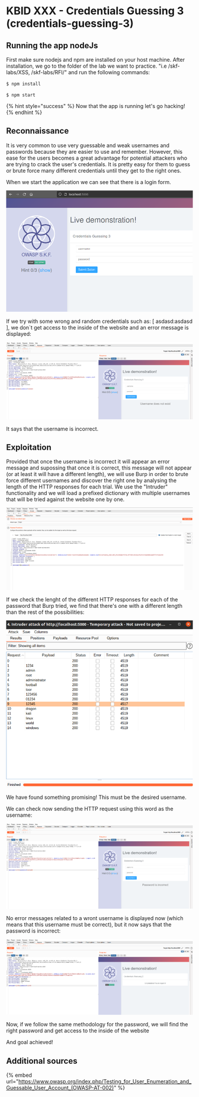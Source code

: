 # KBID XXX - Credentials Guessing 3 (credentials-guessing-3)

## Running the app nodeJs

First make sure nodejs and npm are installed on your host machine.
After installation, we go to the folder of the lab we want to practice.
"i.e /skf-labs/XSS, /skf-labs/RFI/" and run the following commands:

```
$ npm install
```

```
$ npm start
```

{% hint style="success" %}
Now that the app is running let's go hacking!
{% endhint %}

## Reconnaissance

It is very common to use very guessable and weak usernames and passwords because they are easier to use and remember.
However, this ease for the users becomes a great advantage for potential attackers who are trying to crack the user's credentials.
It is pretty easy for them to guess or brute force many different credentials until they get to the right ones.

When we start the application we can see that there is a login form.

![](../../.gitbook/assets/nodejs/Credentials-Guessing-3/1.png)

If we try with some wrong and random credentials such as: [ asdasd:asdasd ], we don`t get access to the inside of the website and an error message is displayed:

![](../../.gitbook/assets/nodejs/Credentials-Guessing-3/2.png)

It says that the username is incorrect.

## Exploitation

Provided that once the username is incorrect it will appear an error message and supossing that once it is correct, this message will not appear (or at least it will have a different length),
we will use Burp in order to brute force different usernames and discover the right one by analysing the length of the HTTP responses for each trial.
We use the "Intruder" functionality and we will load a prefixed dictionary with multiple usernames that will be tried against the website one by one.

![](../../.gitbook/assets/nodejs/Credentials-Guessing-3/3.png)

If we check the lenght of the different HTTP responses for each of the password that Burp tried, we find that there's one with a different length than
the rest of the possibilities:

![](../../.gitbook/assets/nodejs/Credentials-Guessing-3/4.png)

We have found something promising! This must be the desired username.

We can check now sending the HTTP request using this word as the username:

![](../../.gitbook/assets/nodejs/Credentials-Guessing-3/5.png)

No error messages related to a wront username is displayed now (which means that this username must be correct), but it now says that the password is incorrect:

![](../../.gitbook/assets/nodejs/Credentials-Guessing-3/6.png)

Now, if we follow the same methodology for the password, we will find the right password and get access to the inside of the website

And goal achieved!

## Additional sources

{% embed url="https://www.owasp.org/index.php/Testing_for_User_Enumeration_and_Guessable_User_Account_(OWASP-AT-002)" %}
